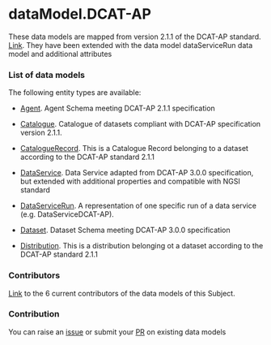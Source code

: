 # dataModel.DCAT-AP
These data models are mapped from version 2.1.1 of the DCAT-AP standard. [Link](https://joinup.ec.europa.eu/collection/semantic-interoperability-community-semic/solution/dcat-application-profile-data-portals-europe/release/211). They have been extended with the data model dataServiceRun data model and additional attributes

### List of data models

The following entity types are available:
- [Agent](https://github.com/smart-data-models/dataModel.DCAT-AP/blob/master/Agent/README.md). Agent Schema meeting DCAT-AP 2.1.1 specification

- [Catalogue](https://github.com/smart-data-models/dataModel.DCAT-AP/blob/master/Catalogue/README.md). Catalogue of datasets compliant with DCAT-AP specification version 2.1.1.

- [CatalogueRecord](https://github.com/smart-data-models/dataModel.DCAT-AP/blob/master/CatalogueRecord/README.md). This is a Catalogue Record belonging to a dataset according to the DCAT-AP standard 2.1.1

- [DataService](https://github.com/smart-data-models/dataModel.DCAT-AP/blob/master/DataService/README.md). Data Service adapted from DCAT-AP 3.0.0 specification, but extended with additional properties and compatible with NGSI standard

- [DataServiceRun](https://github.com/smart-data-models/dataModel.DCAT-AP/blob/master/DataServiceRun/README.md). A representation of one specific run of a data service (e.g. DataServiceDCAT-AP).

- [Dataset](https://github.com/smart-data-models/dataModel.DCAT-AP/blob/master/Dataset/README.md). Dataset Schema meeting DCAT-AP 3.0.0 specification

- [Distribution](https://github.com/smart-data-models/dataModel.DCAT-AP/blob/master/Distribution/README.md). This is a distribution belonging ot a dataset according to the DCAT-AP standard 2.1.1



### Contributors
[Link](https://github.com/smart-data-models/dataModel.DCAT-AP/blob/master/CONTRIBUTORS.yaml) to the 6 current contributors of the data models of this Subject.


### Contribution
You can raise an [issue](https://github.com/smart-data-models/dataModel.DCAT-AP/issues) or submit your [PR](https://github.com/smart-data-models/dataModel.DCAT-AP/pulls) on existing data models


